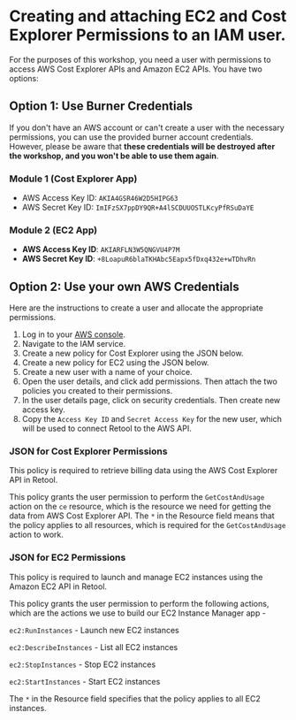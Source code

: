 # **Creating and attaching EC2 and Cost Explorer Permissions to an IAM user**.

For the purposes of this workshop, you need a user with permissions to access AWS Cost Explorer APIs and Amazon EC2 APIs. You have two options:

## Option 1: Use Burner Credentials

If you don't have an AWS account or can't create a user with the necessary permissions, you can use the provided burner account credentials. However, please be aware that **these credentials will be destroyed after the workshop, and you won't be able to use them again**.

### Module 1 (Cost Explorer App)

- AWS Access Key ID: `AKIA4GSR46W2D5HIPG63`
- AWS Secret Key ID: `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`

### Module 2 (EC2 App)

- **AWS Access Key ID**: `AKIARFLN3W5QNGVU4P7M`
- **AWS Secret Key ID**: `+8LoapuR6blaTKHAbc5Eapx5fDxq432e+wTDhvRn`


## Option 2: Use your own AWS Credentials
Here are the instructions to create a user and allocate the appropriate permissions. 

1. Log in to your [AWS console](https://aws.amazon.com).
2. Navigate to the IAM service.
3. Create a new policy for Cost Explorer using the JSON below. 
4. Create a new policy for EC2 using the JSON below. 
5. Create a new user with a name of your choice.
6. Open the user details, and click add permissions. Then attach the two policies you created to their permissions.  
7. In the user details page, click on security credentials. Then create new access key. 
8. Copy the `Access Key ID` and `Secret Access Key` for the new user, which will be used to connect Retool to the AWS API.


### JSON for Cost Explorer Permissions

This policy is required to retrieve billing data using the AWS Cost Explorer API in Retool.

This policy grants the user permission to perform the `GetCostAndUsage` action on the `ce` resource, which is the resource we need for getting the data from AWS Cost Explorer API. The `*` in the Resource field means that the policy applies to all resources, which is required for the `GetCostAndUsage` action to work.


### JSON for EC2 Permissions

This policy is required to launch and manage EC2 instances using the Amazon EC2 API in Retool.

This policy grants the user permission to perform the following actions, which are the actions we use to build our EC2 Instance Manager app -

`ec2:RunInstances` - Launch new EC2 instances

`ec2:DescribeInstances` - List all EC2 instances

`ec2:StopInstances` - Stop EC2 instances

`ec2:StartInstances` - Start EC2 instances

The `*` in the Resource field specifies that the policy applies to all EC2 instances.